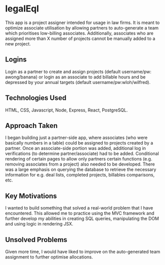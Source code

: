 # legalEql

This app is a project assigner intended for usage in law firms. It is meant to optimize associate utilisation by allowing partners to auto-generate a team which prioritises low-billing associates. Additionally, associates who are assigned more than X number of projects cannot be manually added to a new project. 

## Logins
Login as a partner to create and assign projects (default username/pw: awong/banana) or login as an associate to add billable hours and be depressed by your annual targets (default username/pw:wloh/wilfred).


## Technologies Used
HTML, CSS, Javascript, Node, Express, React, PostgreSQL. 

## Approach Taken
 I began building just a partner-side app, where associates (who were basically numbers in a table) could be assigned to projects created by a partner. Once an associate-side portion was added, additional log in verifications (to determine partner/associate) had to be added. Conditional rendering of certain pages to allow only partners certain functions (e.g. removing associates from a project) also needed to be developed. There was a large emphasis on querying the database to retrieve the necessary information for e.g. deal lists, completed projects, billables comparisons, etc.

## Key Motivations
I wanted to build something that solved a real-world problem that I have encountered. This allowed me to practice using the MVC framework and further develop my abilities in creating SQL queries, manipulating the DOM and using logic in rendering JSX.
 

## Unsolved Problems
Given more time, I would have liked to improve on the auto-generated team assignment to further optimise allocations. 

 